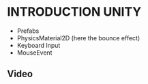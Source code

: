 # INTRODUCTION UNITY

- Prefabs
- PhysicsMaterial2D (here the bounce effect)
- Keyboard Input
- MouseEvent

## Video
